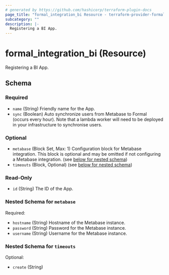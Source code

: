 ```yaml
---
# generated by https://github.com/hashicorp/terraform-plugin-docs
page_title: "formal_integration_bi Resource - terraform-provider-formal"
subcategory: ""
description: |-
  Registering a BI App.
---
```


# formal_integration_bi (Resource)

Registering a BI App.



<!-- schema generated by tfplugindocs -->
## Schema

### Required

- `name` (String) Friendly name for the App.
- `sync` (Boolean) Auto synchronize users from Metabase to Formal (occurs every hour). Note that a lambda worker will need to be deployed in your infrastructure to synchronise users.

### Optional

- `metabase` (Block Set, Max: 1) Configuration block for Metabase integration. This block is optional and may be omitted if not configuring a Metabase integration. (see [below for nested schema](#nestedblock--metabase))
- `timeouts` (Block, Optional) (see [below for nested schema](#nestedblock--timeouts))

### Read-Only

- `id` (String) The ID of the App.

<a id="nestedblock--metabase"></a>
### Nested Schema for `metabase`

Required:

- `hostname` (String) Hostname of the Metabase instance.
- `password` (String) Password for the Metabase instance.
- `username` (String) Username for the Metabase instance.


<a id="nestedblock--timeouts"></a>
### Nested Schema for `timeouts`

Optional:

- `create` (String)
